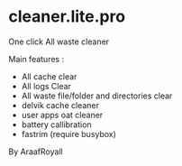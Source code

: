 # cleaner.lite.pro

One click All waste cleaner 

Main features :
* All cache clear
* All logs Clear
* All waste file/folder and directories clear
* delvik cache cleaner
* user apps oat cleaner
* battery callibration
* fastrim (require busybox)

By AraafRoyall


